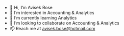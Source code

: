 - 👋 Hi, I’m Avisek Bose
- 👀 I’m interested in Accounting & Analytics
- 🌱 I’m currently learning Analytics
- 💞️ I’m looking to collaborate on Accounting & Analytics 
- 📫 Reach me at avisek.bose@hotmail.com

<!---
avisekbose/avisekbose is a ✨ special ✨ repository because its `README.md` (this file) appears on your GitHub profile.
You can click the Preview link to take a look at your changes.
--->
